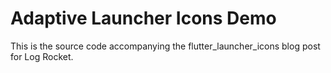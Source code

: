 # Adaptive Launcher Icons Demo

This is the source code accompanying the flutter_launcher_icons blog post for Log Rocket.
